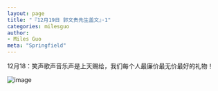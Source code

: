 ```yaml
---
layout: page
title: "『12月19日 郭文贵先生盖文』·1"
categories: milesguo
author:
- Miles Guo
meta: "Springfield"
---
```


12月18：笑声歌声音乐声是上天赐给，我们每个人最廉价最无价最好的礼物！

![image](../../../../image/milesguo/2020_12_19_Miles_Guo_Getter_1_1.png)
